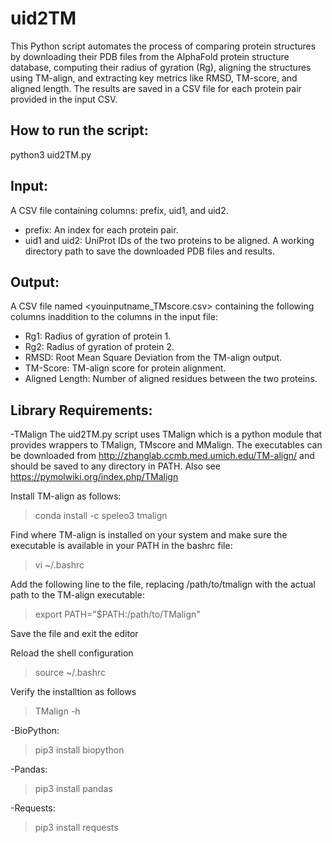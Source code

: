 # uid2TM
This Python script automates the process of comparing protein structures by downloading their PDB files from the AlphaFold protein structure database, computing their radius of gyration (Rg), aligning the structures using TM-align, and extracting key metrics like RMSD, TM-score, and aligned length. The results are saved in a CSV file for each protein pair provided in the input CSV.

## How to run the script:
python3 uid2TM.py

## Input:
A CSV file containing columns: prefix, uid1, and uid2.
- prefix: An index for each protein pair.
- uid1 and uid2: UniProt IDs of the two proteins to be aligned.
A working directory path to save the downloaded PDB files and results.

## Output:
A CSV file named <youinputname_TMscore.csv> containing the following columns inaddition to the columns in the input file:
- Rg1: Radius of gyration of protein 1.
- Rg2: Radius of gyration of protein 2.
- RMSD: Root Mean Square Deviation from the TM-align output.
- TM-Score: TM-align score for protein alignment.
- Aligned Length: Number of aligned residues between the two proteins.

## Library Requirements:
-TMalign
The uid2TM.py script uses TMalign which is a python module that provides wrappers to TMalign, TMscore and MMalign.
The executables can be downloaded from http://zhanglab.ccmb.med.umich.edu/TM-align/ and should be saved to any directory in PATH. 
Also see https://pymolwiki.org/index.php/TMalign

Install TM-align as follows:
> conda install -c speleo3 tmalign

Find where TM-align is installed on your system and make sure the executable is available in your PATH in the bashrc file:
> vi ~/.bashrc

Add the following line to the file, replacing /path/to/tmalign with the actual path to the TM-align executable:
> export PATH="$PATH:/path/to/TMalign"

Save the file and exit the editor

Reload the shell configuration
> source ~/.bashrc

Verify the installtion as follows
> TMalign -h

-BioPython:
> pip3 install biopython

-Pandas:
> pip3 install pandas

-Requests:
> pip3 install requests
